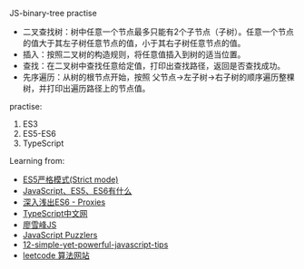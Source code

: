 JS-binary-tree practise


- 二叉查找树：树中任意一个节点最多只能有2个子节点（子树）。任意一个节点的值大于其左子树任意节点的值，小于其右子树任意节点的值。
- 插入：按照二叉树的构造规则，将任意值插入到树的适当位置。
- 查找：在二叉树中查找任意给定值，打印出查找路径，返回是否查找成功。
- 先序遍历：从树的根节点开始，按照 父节点->左子树->右子树的顺序遍历整棵树，并打印出遍历路径上的节点值。


practise:
1. ES3
2. ES5-ES6
3. TypeScript


Learning from:
- [ES5严格模式(Strict mode)](http://www.cnblogs.com/snandy/p/3428171.html)
- [JavaScript、ES5、ES6有什么](http://www.codesec.net/view/203109.html)
- [深入浅出ES6 - Proxies](http://www.infoq.com/cn/articles/es6-in-depth-proxies-and-reflect/)
- [TypeScript中文网](http://tslang.cn/docs/tutorial.html)
- [廖雪峰JS](http://www.liaoxuefeng.com/wiki/001434446689867b27157e896e74d51a89c25cc8b43bdb3000)
- [JavaScript Puzzlers](http://javascript-puzzlers.herokuapp.com/)
- [12-simple-yet-powerful-javascript-tips](http://javascriptissexy.com/12-simple-yet-powerful-javascript-tips/)
- [leetcode 算法网站](https://leetcode.com/)
